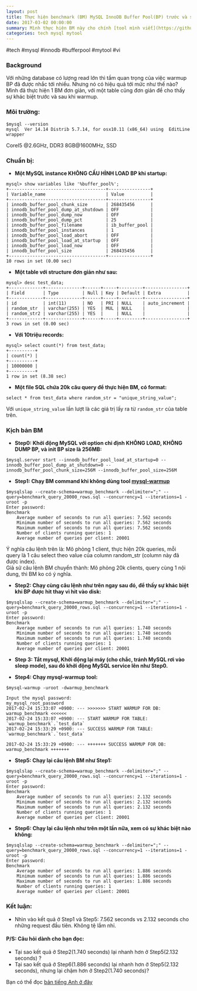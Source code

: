 ```yaml
---
layout: post
title: Thực hiện benchmark (BM) MySQL InnoDB Buffer Pool(BP) trước và sau khi được warmup
date: 2017-03-02 00:00:00
summary: Mình thực hiện BM này cho chính [tool mình viết](https://github.com/manhdaovan/mysql_warmup), cũng là 1 tool đơn giản thôi, tiện thể đem kết quả lên khoe với mọi người luôn.
categories: tech mysql mytool
---
```


#tech #mysql #innodb #bufferpool #mytool #vi

### Background

Với những database có lượng read lớn thì tầm quan trọng của việc warmup BP đã được nhắc tới nhiều. Nhưng nó có hiệu quả tới mức như thế nào? Mình đã thực hiện 1 BM đơn giản, với một table cũng đơn giản để cho thấy sự khác biệt trước và sau khi warmup.

### Môi trường:

```
$mysql --version
mysql  Ver 14.14 Distrib 5.7.14, for osx10.11 (x86_64) using  EditLine wrapper
```

CoreI5 @2.6GHz, DDR3 8GB@1600MHz, SSD

### Chuẩn bị:

* **Một MySQL instance KHÔNG CẤU HÌNH LOAD BP khi startup:**

```
mysql> show variables like '%buffer_pool%';
+-------------------------------------+----------------+
| Variable_name                       | Value          |
+-------------------------------------+----------------+
| innodb_buffer_pool_chunk_size       | 268435456      |
| innodb_buffer_pool_dump_at_shutdown | OFF            |
| innodb_buffer_pool_dump_now         | OFF            |
| innodb_buffer_pool_dump_pct         | 25             |
| innodb_buffer_pool_filename         | ib_buffer_pool |
| innodb_buffer_pool_instances        | 1              |
| innodb_buffer_pool_load_abort       | OFF            |
| innodb_buffer_pool_load_at_startup  | OFF            |
| innodb_buffer_pool_load_now         | OFF            |
| innodb_buffer_pool_size             | 268435456      |
+-------------------------------------+----------------+
10 rows in set (0.00 sec)
```

* **Một table với structure đơn giản như sau:**

```
mysql> desc test_data;
+-------------+--------------+------+-----+---------+----------------+
| Field       | Type         | Null | Key | Default | Extra          |
+-------------+--------------+------+-----+---------+----------------+
| id          | int(11)      | NO   | PRI | NULL    | auto_increment |
| random_str  | varchar(255) | YES  | MUL | NULL    |                |
| random_str2 | varchar(255) | YES  |     | NULL    |                |
+-------------+--------------+------+-----+---------+----------------+
3 rows in set (0.00 sec)
```


* **Với 10triệu records:**

```
mysql> select count(*) from test_data;
+----------+
| count(*) |
+----------+
| 10000000 |
+----------+
1 row in set (8.38 sec)
```

* **Một file SQL chứa 20k câu query để thực hiện BM, có format:**

```
select * from test_data where random_str = "unique_string_value";
```

Với `unique_string_value` lần lượt là các giá trị lấy ra từ `random_str` của table trên.

### Kịch bản BM

* **Step0: Khởi động MySQL với option chỉ định KHÔNG LOAD, KHÔNG DUMP BP, và init BP size là 256MB:**

```
$mysql.server start --innodb_buffer_pool_load_at_startup=0 --innodb_buffer_pool_dump_at_shutdown=0 --innodb_buffer_pool_chunk_size=256M --innodb_buffer_pool_size=256M
```

* **Step1: Chạy BM command khi không dùng tool [mysql-warmup](https://github.com/manhdaovan/mysql_warmup)**

```
$mysqlslap --create-schema=warmup_benchmark --delimiter=";" --query=benchmark_query_20000_rows.sql --concurrency=1 --iterations=1 -uroot -p
Enter password:
Benchmark
    Average number of seconds to run all queries: 7.562 seconds
    Minimum number of seconds to run all queries: 7.562 seconds
    Maximum number of seconds to run all queries: 7.562 seconds
    Number of clients running queries: 1
    Average number of queries per client: 20001
```

Ý nghĩa câu lệnh trên là: Mô phỏng 1 client, thực hiện 20k queries, mỗi query là 1 câu select theo value của column random_str (column này đã được index).<br/>
Giả sử câu lệnh BM chuyển thành: Mô phỏng 20k clients, query cùng 1 nội dung, thì BM ko có ý nghĩa.

* **Step2: Chạy cùng câu lệnh như trên ngay sau đó, để thấy sự khác biệt khi BP được hit thay vì hit vào disk:**
```
$mysqlslap --create-schema=warmup_benchmark --delimiter=";" --query=benchmark_query_20000_rows.sql --concurrency=1 --iterations=1 -uroot -p
Enter password:
Benchmark
    Average number of seconds to run all queries: 1.740 seconds
    Minimum number of seconds to run all queries: 1.740 seconds
    Maximum number of seconds to run all queries: 1.740 seconds
    Number of clients running queries: 1
    Average number of queries per client: 20001
```

* **Step 3: Tắt mysql, Khởi động lại máy (cho chắc, tránh MySQL rơi vào sleep mode), sau đó khởi động MySQL service lên như Step0.**

* **Step4: Chạy mysql-warmup tool:**

```
$mysql-warmup -uroot -dwarmup_benchmark

Input the mysql password:
my_mysql_root_password
2017-02-24 15:33:07 +0900: --- >>>>>>> START WARMUP FOR DB: warmup_benchmark <<<<<<
2017-02-24 15:33:07 +0900: --- START WARMUP FOR TABLE:   `warmup_benchmark`.`test_data`
2017-02-24 15:33:29 +0900: --- SUCCESS WARMUP FOR TABLE: `warmup_benchmark`.`test_data`

2017-02-24 15:33:29 +0900: --- +++++++ SUCCESS WARMUP FOR DB: warmup_benchmark +++++++
```

* **Step5: Chạy lại câu lệnh BM như Step1:**

```
$mysqlslap --create-schema=warmup_benchmark --delimiter=";" --query=benchmark_query_20000_rows.sql --concurrency=1 --iterations=1 -uroot -p
Enter password:
Benchmark
    Average number of seconds to run all queries: 2.132 seconds
    Minimum number of seconds to run all queries: 2.132 seconds
    Maximum number of seconds to run all queries: 2.132 seconds
    Number of clients running queries: 1
    Average number of queries per client: 20001
```

* **Step6: Chạy lại câu lệnh như trên một lần nữa, xem có sự khác biệt nào không:**

```
$mysqlslap --create-schema=warmup_benchmark --delimiter=";" --query=benchmark_query_20000_rows.sql --concurrency=1 --iterations=1 -uroot -p
Enter password:
Benchmark
    Average number of seconds to run all queries: 1.886 seconds
    Minimum number of seconds to run all queries: 1.886 seconds
    Maximum number of seconds to run all queries: 1.886 seconds
    Number of clients running queries: 1
    Average number of queries per client: 20001
```

### Kết luận:
* Nhìn vào kết quả ở Step1 và Step5: 7.562 seconds vs 2.132 seconds cho những request đầu tiên. Không tệ lắm nhỉ.

#### P/S: Câu hỏi dành cho bạn đọc:

* Tại sao kết quả ở Step2(1.740 seconds) lại nhanh hơn ở Step5(2.132 seconds) ?
* Tại sao kết quả ở Step6(1.886 seconds) lại nhanh hơn ở Step5(2.132 seconds), nhưng lại chậm hơn ở Step2(1.740 seconds)?

Bạn có thể đọc [bản tiếng Anh ở đây](https://github.com/manhdaovan/mysql_warmup/blob/master/BENCHMARK.md)
